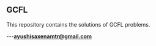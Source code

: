 ## GCFL
 This repository contains the solutions of GCFL problems.
 
 
 
 
 
 
 
 ---**ayushisaxenamtr@gmail.com**
